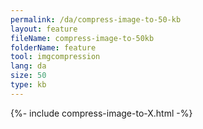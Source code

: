 ```yaml
---
permalink: /da/compress-image-to-50-kb
layout: feature
fileName: compress-image-to-50kb
folderName: feature
tool: imgcompression
lang: da
size: 50
type: kb
---
```


{%- include compress-image-to-X.html -%}
